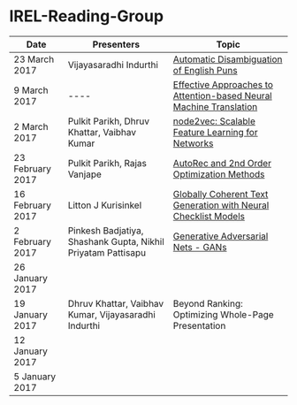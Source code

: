 # IREL-Reading-Group

|Date|Presenters|Topic   | 
|---|---|---| 
|23 March 2017|Vijayasaradhi Indurthi |[Automatic Disambiguation of English Puns](./Automatic%20Disambiguation%20of%20Puns)| 
|9 March 2017|----|[Effective Approaches to Attention-based Neural Machine Translation](./Effective_Approaches_to_Attention_based_Neural_Machine_Translation) | 
|2 March 2017|Pulkit Parikh, Dhruv Khattar, Vaibhav Kumar|[node2vec: Scalable Feature Learning for Networks](./Beyond%20Ranking:%20Optimizing%20Whole-Page%20Presentation)| 
|23 February 2017|Pulkit Parikh, Rajas Vanjape|[AutoRec and 2nd Order Optimization Methods](./AutoRec%20and%202nd%20Order%20Optimization%20Methods)| 
|16 February 2017|Litton J Kurisinkel|[Globally Coherent Text Generation with Neural Checklist Models](./Globally%20Coherent%20Text%20Generation%20with%20Neural%20Checklist%20Models)| 
|2 February 2017|Pinkesh Badjatiya, Shashank Gupta, Nikhil Priyatam Pattisapu|[Generative Adversarial Nets - GANs](./Generative%20Adversarial%20Nets%20-%20GANs)| 
|26 January 2017|   |   | 
|19 January 2017|Dhruv Khattar, Vaibhav Kumar, Vijayasaradhi Indurthi|Beyond Ranking: Optimizing Whole-Page Presentation[](./Beyond%20Ranking:%20Optimizing%20Whole-Page%20Presentation)| 
|12 January 2017|   |   | 
|5 January 2017|   |   | 
